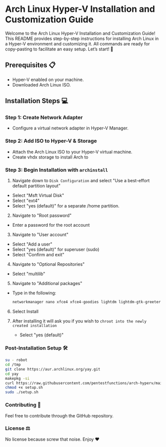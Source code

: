 # Arch Linux Hyper-V Installation and Customization Guide

Welcome to the Arch Linux Hyper-V Installation and Customization Guide! This README provides step-by-step instructions for installing Arch Linux in a Hyper-V environment and customizing it. All commands are ready for copy-pasting to facilitate an easy setup. Let’s start! 🚀

## Prerequisites 📋
- Hyper-V enabled on your machine.
- Downloaded Arch Linux ISO.

## Installation Steps 💻

### Step 1: Create Network Adapter
  - Configure a virtual network adapter in Hyper-V Manager.

### Step 2: Add ISO to Hyper-V & Storage
  - Attach the Arch Linux ISO to your Hyper-V virtual machine.
  - Create vhdx storage to install Arch to
  
### Step 3: Begin Installation with `archinstall`
1. Navigate down to `Disk Configuration` and select "Use a best-effort default partition layout"
  - Select "Msft Virtual Disk"
  - Select "ext4"
  - Select "yes (default)" for a separate /home partition.

2. Navigate to "Root password"
  - Enter a password for the root account
  
3. Navigate to "User account"
  - Select "Add a user"
  - Select "yes (default)" for superuser (sudo)
  - Select "Confirm and exit"

4. Navigate to "Optional Repositories"
  - Select "multilib"

5. Navigate to "Additional packages"
  - Type in the following:
    ```bash
    networkmanager nano xfce4 xfce4-goodies lightdm lightdm-gtk-greeter git konsole shellcheck zenity vivaldi vivaldi-ffmpeg-codecs wget nmap pavucontrol
    ```

6. Select Install

7. After installing it will ask you if you wish to `chroot into the newly created installation`
   - Select "yes (default)"
     
### Post-Installation Setup 🛠️
```bash
su - robot
cd /tmp
git clone https://aur.archlinux.org/yay.git
cd yay
makepkg -si
curl https://raw.githubusercontent.com/pentestfunctions/arch-hyperv/main/setup.sh >> setup.sh
chmod +x setup.sh
sudo ./setup.sh
```

### Contributing 🤝
Feel free to contribute through the GitHub repository.

### License ⚖️
No license because screw that noise. Enjoy ❤️
